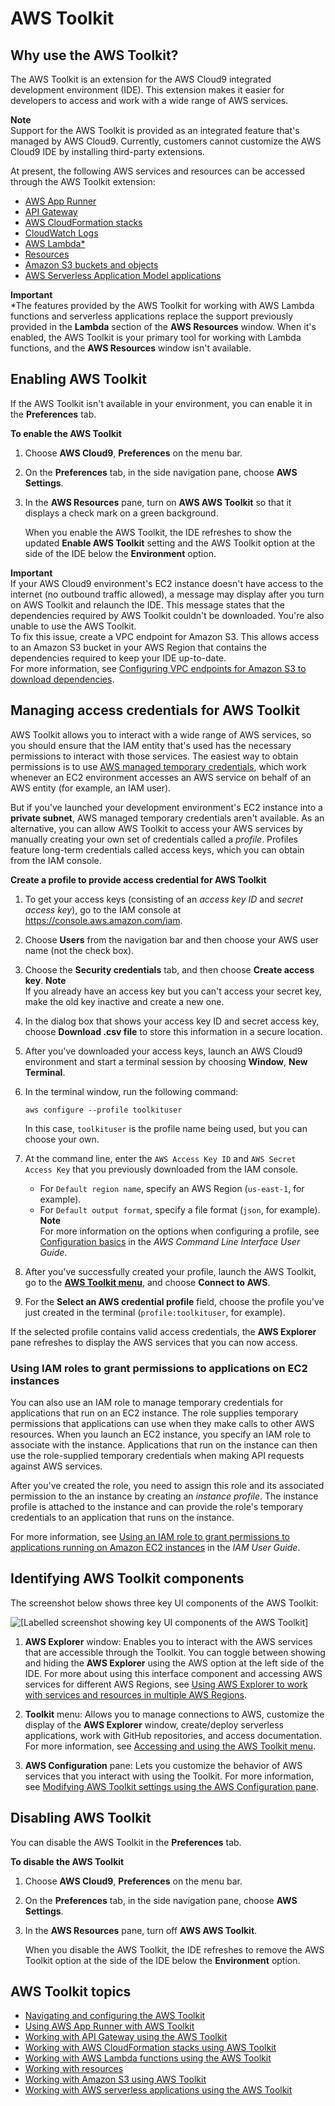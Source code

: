 # AWS Toolkit<a name="toolkit-welcome"></a>

## Why use the AWS Toolkit?<a name="toolkit-why"></a>

The AWS Toolkit is an extension for the AWS Cloud9 integrated development environment \(IDE\)\. This extension makes it easier for developers to access and work with a wide range of AWS services\.

**Note**  
Support for the AWS Toolkit is provided as an integrated feature that's managed by AWS Cloud9\. Currently, customers cannot customize the AWS Cloud9 IDE by installing third\-party extensions\.

At present, the following AWS services and resources can be accessed through the AWS Toolkit extension:
+ [AWS App Runner](using-apprunner.md)
+ [API Gateway](api-gateway-toolkit.md)
+ [AWS CloudFormation stacks](cloudformation-toolkit.md)
+ [CloudWatch Logs](cloudwatch-logs-toolkit.md)
+ [AWS Lambda\*](lambda-toolkit.md)
+ [Resources](more-resources.md)
+ [Amazon S3 buckets and objects](s3-toolkit.md)
+ [AWS Serverless Application Model applications](serverless-apps-toolkit.md)

**Important**  
\*The features provided by the AWS Toolkit for working with AWS Lambda functions and serverless applications replace the support previously provided in the **Lambda** section of the **AWS Resources** window\. When it's enabled, the AWS Toolkit is your primary tool for working with Lambda functions, and the **AWS Resources** window isn't available\.

## Enabling AWS Toolkit<a name="access-toolkit"></a>

If the AWS Toolkit isn't available in your environment, you can enable it in the **Preferences** tab\.<a name="enabling-toolkit"></a>

**To enable the AWS Toolkit**

1. Choose **AWS Cloud9**, **Preferences** on the menu bar\. 

1. On the **Preferences** tab, in the side navigation pane, choose **AWS Settings**\. 

1. In the **AWS Resources** pane, turn on **AWS AWS Toolkit** so that it displays a check mark on a green background\. 

   When you enable the AWS Toolkit, the IDE refreshes to show the updated **Enable AWS Toolkit** setting and the AWS Toolkit option at the side of the IDE below the **Environment** option\.

**Important**  
If your AWS Cloud9 environment's EC2 instance doesn't have access to the internet \(no outbound traffic allowed\), a message may display after you turn on AWS Toolkit and relaunch the IDE\. This message states that the dependencies required by AWS Toolkit couldn't be downloaded\. You're also unable to use the AWS Toolkit\.   
To fix this issue, create a VPC endpoint for Amazon S3\. This allows access to an Amazon S3 bucket in your AWS Region that contains the dependencies required to keep your IDE up\-to\-date\.  
For more information, see [Configuring VPC endpoints for Amazon S3 to download dependencies](ec2-ssm.md#configure-s3-endpoint)\.



## Managing access credentials for AWS Toolkit<a name="credentials-for-toolkit"></a>

AWS Toolkit allows you to interact with a wide range of AWS services, so you should ensure that the IAM entity that's used has the necessary permissions to interact with those services\. The easiest way to obtain permissions is to use [AWS managed temporary credentials](security-iam.md#auth-and-access-control-temporary-managed-credentials), which work whenever an EC2 environment accesses an AWS service on behalf of an AWS entity \(for example, an IAM user\)\.

But if you've launched your development environment's EC2 instance into a **private subnet**, AWS managed temporary credentials aren't available\. As an alternative, you can allow AWS Toolkit to access your AWS services by manually creating your own set of credentials called a *profile*\. Profiles feature long\-term credentials called access keys, which you can obtain from the IAM console\.<a name="manual-credentials"></a>

**Create a profile to provide access credential for AWS Toolkit**

1. To get your access keys \(consisting of an *access key ID* and *secret access key*\), go to the IAM console at [ https://console\.aws\.amazon\.com/iam](https://console.aws.amazon.com/iam)\.

1. Choose **Users** from the navigation bar and then choose your AWS user name \(not the check box\)\.

1. Choose the **Security credentials** tab, and then choose **Create access key**\.
**Note**  
If you already have an access key but you can't access your secret key, make the old key inactive and create a new one\.

1. In the dialog box that shows your access key ID and secret access key, choose **Download \.csv file** to store this information in a secure location\.

1. After you've downloaded your access keys, launch an AWS Cloud9 environment and start a terminal session by choosing **Window**, **New Terminal**\. 

1. In the terminal window, run the following command:

   ```
   aws configure --profile toolkituser
   ```

   In this case, `toolkituser` is the profile name being used, but you can choose your own\.

1. At the command line, enter the `AWS Access Key ID` and `AWS Secret Access Key` that you previously downloaded from the IAM console\.
   + For `Default region name`, specify an AWS Region \(`us-east-1`, for example\)\. 
   + For `Default output format`, specify a file format \(`json`, for example\)\. 
**Note**  
For more information on the options when configuring a profile, see [Configuration basics](https://docs.aws.amazon.com/cli/latest/userguide/cli-configure-quickstart.html) in the *AWS Command Line Interface User Guide*\.

1. After you've successfully created your profile, launch the AWS Toolkit, go to the [**AWS Toolkit menu**](toolkit-navigation.md#toolkit-menu), and choose **Connect to AWS**\.

1. For the **Select an AWS credential profile** field, choose the profile you've just created in the terminal \(`profile:toolkituser`, for example\)\.

If the selected profile contains valid access credentials, the **AWS Explorer** pane refreshes to display the AWS services that you can now access\.

### Using IAM roles to grant permissions to applications on EC2 instances<a name="ec2-instance-credentials"></a>

You can also use an IAM role to manage temporary credentials for applications that run on an EC2 instance\. The role supplies temporary permissions that applications can use when they make calls to other AWS resources\. When you launch an EC2 instance, you specify an IAM role to associate with the instance\. Applications that run on the instance can then use the role\-supplied temporary credentials when making API requests against AWS services\.

After you've created the role, you need to assign this role and its associated permission to the an instance by creating an *instance profile*\. The instance profile is attached to the instance and can provide the role's temporary credentials to an application that runs on the instance\.

For more information, see [Using an IAM role to grant permissions to applications running on Amazon EC2 instances](https://docs.aws.amazon.com/IAM/latest/UserGuide/id_roles_use_switch-role-ec2.html#roles-usingrole-ec2instance-get-started) in the *IAM User Guide*\.

## Identifying AWS Toolkit components<a name="ui-components"></a>

The screenshot below shows three key UI components of the AWS Toolkit:

![\[Labelled screenshot showing key UI components of the AWS Toolkit\]](http://docs.aws.amazon.com/cloud9/latest/user-guide/)

1. **AWS Explorer** window: Enables you to interact with the AWS services that are accessible through the Toolkit\. You can toggle between showing and hiding the **AWS Explorer** using the AWS option at the left side of the IDE\. For more about using this interface component and accessing AWS services for different AWS Regions, see [Using AWS Explorer to work with services and resources in multiple AWS Regions](toolkit-navigation.md#working-with-aws-explorer)\.

1. **Toolkit** menu: Allows you to manage connections to AWS, customize the display of the **AWS Explorer** window, create/deploy serverless applications, work with GitHub repositories, and access documentation\. For more information, see [Accessing and using the AWS Toolkit menu](toolkit-navigation.md#toolkit-menu)\.

1. **AWS Configuration** pane: Lets you customize the behavior of AWS services that you interact with using the Toolkit\. For more information, see [Modifying AWS Toolkit settings using the AWS Configuration pane](toolkit-navigation.md#configuration-options)\. 

## Disabling AWS Toolkit<a name="disable-toolkit"></a>

You can disable the AWS Toolkit in the **Preferences** tab\.<a name="disabling-toolkit"></a>

**To disable the AWS Toolkit**

1. Choose **AWS Cloud9**, **Preferences** on the menu bar\. 

1. On the **Preferences** tab, in the side navigation pane, choose **AWS Settings**\. 

1. In the **AWS Resources** pane, turn off **AWS AWS Toolkit**\. 

   When you disable the AWS Toolkit, the IDE refreshes to remove the AWS Toolkit option at the side of the IDE below the **Environment** option\.



## AWS Toolkit topics<a name="toolkit-resources-info"></a>
+ [Navigating and configuring the AWS Toolkit](toolkit-navigation.md)
+ [Using AWS App Runner with AWS Toolkit](using-apprunner.md)
+ [Working with API Gateway using the AWS Toolkit](api-gateway-toolkit.md)
+ [Working with AWS CloudFormation stacks using AWS Toolkit](cloudformation-toolkit.md)
+ [Working with AWS Lambda functions using the AWS Toolkit](lambda-toolkit.md)
+ [Working with resources](more-resources.md)
+ [Working with Amazon S3 using AWS Toolkit](s3-toolkit.md)
+ [Working with AWS serverless applications using the AWS Toolkit](serverless-apps-toolkit.md)